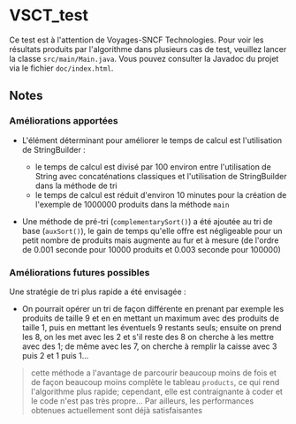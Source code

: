 # VSCT_test

Ce test est à l'attention de Voyages-SNCF Technologies. Pour voir les résultats produits par l'algorithme dans plusieurs cas de test, veuillez lancer la classe `src/main/Main.java`. Vous pouvez consulter la Javadoc du projet via le fichier `doc/index.html`.


## Notes
### Améliorations apportées
* L'élément déterminant pour améliorer le temps de calcul est l'utilisation de StringBuilder :
  * le temps de calcul est divisé par 100 environ entre l'utilisation de String avec concaténations classiques et l'utilisation de StringBuilder dans la méthode de tri
  * le temps de calcul est réduit d'environ 10 minutes pour la création de l'exemple de 1000000 produits dans la méthode `main`

* Une méthode de pré-tri (`complementarySort()`) a été ajoutée au tri de base (`auxSort()`), le gain de temps qu'elle offre est négligeable pour un petit nombre de produits mais augmente au fur et à mesure (de l'ordre de 0.001 seconde pour 10000 produits et 0.003 seconde pour 100000)

### Améliorations futures possibles
Une stratégie de tri plus rapide a été envisagée :
* On pourrait opérer un tri de façon différente en prenant par exemple les produits de taille 9 et en en mettant un maximum avec des produits de taille 1, puis en mettant les éventuels 9 restants seuls; ensuite on prend les 8, on les met avec les 2 et s'il reste des 8 on cherche à les mettre avec des 1; de même avec les 7, on cherche à remplir la caisse avec 3 puis 2 et 1 puis 1...

> cette méthode a l'avantage de parcourir beaucoup moins de fois et de façon beaucoup moins complète le tableau `products`, ce qui rend l'algorithme plus rapide; cependant, elle est contraignante à coder et le code n'est pas très propre... Par ailleurs, les performances obtenues actuellement sont déjà satisfaisantes
